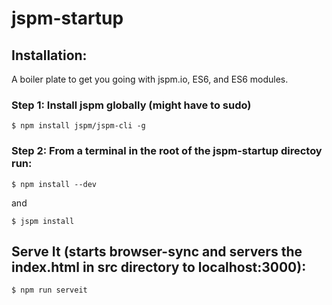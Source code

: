 # jspm-startup

## Installation:
A boiler plate to get you going with jspm.io, ES6, and ES6 modules.

### Step 1: Install jspm globally (might have to sudo)

```
$ npm install jspm/jspm-cli -g
```

### Step 2: From a terminal in the root of the jspm-startup directoy run:

```
$ npm install --dev
```

and 

```
$ jspm install
```

## Serve It (starts browser-sync and servers the index.html in src directory to localhost:3000):

```
$ npm run serveit
```

